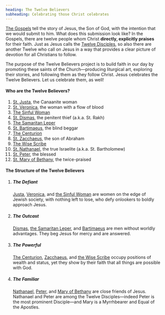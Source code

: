 ```yaml
---
heading: The Twelve Believers
subheading: Celebrating those Christ celebrates
---
```


[The Gospels](/the-gospels/) tell the story of Jesus, the Son of God, with the
intention that we would submit to him. What does this submission look like? In
the Gospels, there are twelve people whom Christ **directly, explicitly
praises** for their faith. Just as Jesus calls the [Twelve
Disciples](https://www.bibleinfo.com/en/questions/who-were-twelve-disciples),
so also there are another Twelve who call on Jesus in a way that provides a
clear picture of devotion for all Christians to follow.

The purpose of the Twelve Believers project is to build faith in our day by
promoting these saints of the Church—producing liturgical art, exploring their
stories, and following them as they follow Christ. Jesus celebrates the Twelve
Believers. Let us celebrate them, as well!


#### Who are the Twelve Believers?

1. [St. Justa](./st-justa/), the Canaanite woman
1. [St. Veronica](./st-veronica/), the woman with a flow of blood
1. [The Sinful Woman](./the-sinful-woman/)
1. [St. Dismas](./st-dismas/), the penitent thief (a.k.a. St. Rakh)
1. [The Samaritan Leper](./the-samaritan-leper/)
1. [St. Bartimaeus](./st-bartimaeus/), the blind beggar
1. [The Centurion](./the-centurion/)
1. [St. Zacchaeus](./st-zacchaeus/), the son of Abraham
1. [The Wise Scribe](./the-wise-scribe/)
1. [St. Nathanael](./st-nathanael/), the true Israelite (a.k.a. St. Bartholomew)
1. [St. Peter](./st-peter/), the blessed
1. [St. Mary of Bethany](./st-mary-of-bethany/), the twice-praised


#### The Structure of the Twelve Believers

1. ##### The Defiant 

   [Justa](./st-justa/), [Veronica](./st-veronica/), and [the Sinful
   Woman](./the-sinful-woman/) are women on the edge of Jewish society, with
   nothing left to lose, who defy onlookers to boldly approach Jesus.

1. ##### The Outcast

   [Dismas](./st-dismas/), [the Samaritan Leper](./the-samaritan-leper/), and
   [Bartimaeus](./st-bartimaeus/) are men without worldly advantages. They beg
   Jesus for mercy and are answered.

1. ##### The Powerful

   [The Centurion](./the-centurion/), [Zacchaeus](./st-zacchaeus/), and [the
   Wise Scribe](./the-wise-scribe/) occupy positions of wealth and status, yet
   they show by their faith that all things are possible with God.

1. ##### The Familiar
   
   [Nathanael](./st-nathanael/), [Peter](./st-peter/), and [Mary of
   Bethany](./st-mary-of-bethany/) are close friends of Jesus. Nathanael and
   Peter are among the Twelve Disciples—indeed Peter is the most prominent
   Disciple—and Mary is a Myrrhbearer and Equal of the Apostles.
